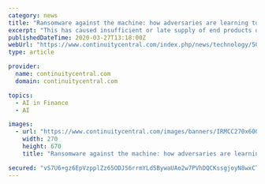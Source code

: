 ```yaml
---
category: news
title: "Ransomware against the machine: how adversaries are learning to disrupt industrial production by targeting IT and OT"
excerpt: "This has caused insufficient or late supply of end products or services, representing long-term financial losses in the form of missed ... for example human-machine interfaces (HMIs), supervisory control and data acquisition (SCADA) software, and ..."
publishedDateTime: 2020-03-27T13:18:00Z
webUrl: "https://www.continuitycentral.com/index.php/news/technology/5008-ransomware-against-the-machine-how-adversaries-are-learning-to-disrupt-industrial-production-by-targeting-it-and-ot"
type: article

provider:
  name: continuitycentral.com
  domain: continuitycentral.com

topics:
  - AI in Finance
  - AI

images:
  - url: "https://www.continuitycentral.com/images/banners/IRMCC270x600.jpg"
    width: 270
    height: 670
    title: "Ransomware against the machine: how adversaries are learning to disrupt industrial production by targeting IT and OT"

secured: "vS7U6+gz6EpVzpplZz65ODJS6rrmYLdSBywaUAo2w7PVhDQCKssgjoyN8wxCTzylPsm4ZzEt6oAUQsPMJ9sAXVz1RIV9l9p/RRebLuSyOGeh4vTVQMcpfra16m9PsDYaTmJcoqgbNYmRMUvMztWA1pjs3/aNmTkt0szalmsQC0Qaw2iZHk1cORNEfQ/MlgvRZ+MtCz9TG3afHYKAfZ+1Ak7ciKDH8RCchmJOTwY6W+AS/wfR+S7CEug8DYhWYWmNo3DTFp8Q4px0WsKbmCqS/l9mnt/IbXYM+wEKJdnEl1FkoHYBUrfBLsp6JEesa6tr;ZcqAG5O8w2JzuRjnWxPiyw=="
---
```


